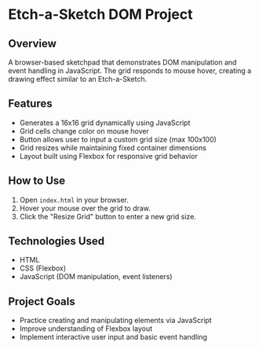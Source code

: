 # Etch-a-Sketch DOM Project

## Overview
A browser-based sketchpad that demonstrates DOM manipulation and event handling in JavaScript. The grid responds to mouse hover, creating a drawing effect similar to an Etch-a-Sketch.

## Features
- Generates a 16x16 grid dynamically using JavaScript
- Grid cells change color on mouse hover
- Button allows user to input a custom grid size (max 100x100)
- Grid resizes while maintaining fixed container dimensions
- Layout built using Flexbox for responsive grid behavior

## How to Use
1. Open `index.html` in your browser.
2. Hover your mouse over the grid to draw.
3. Click the "Resize Grid" button to enter a new grid size.

## Technologies Used
- HTML
- CSS (Flexbox)
- JavaScript (DOM manipulation, event listeners)

## Project Goals
- Practice creating and manipulating elements via JavaScript
- Improve understanding of Flexbox layout
- Implement interactive user input and basic event handling
